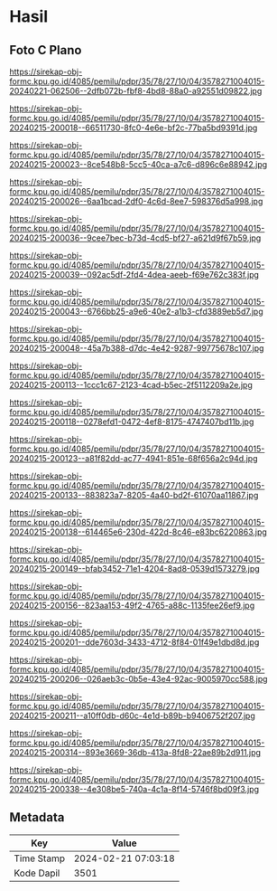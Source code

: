 # Hasil

## Foto C Plano

https://sirekap-obj-formc.kpu.go.id/4085/pemilu/pdpr/35/78/27/10/04/3578271004015-20240221-062506--2dfb072b-fbf8-4bd8-88a0-a92551d09822.jpg

https://sirekap-obj-formc.kpu.go.id/4085/pemilu/pdpr/35/78/27/10/04/3578271004015-20240215-200018--66511730-8fc0-4e6e-bf2c-77ba5bd9391d.jpg

https://sirekap-obj-formc.kpu.go.id/4085/pemilu/pdpr/35/78/27/10/04/3578271004015-20240215-200023--8ce548b8-5cc5-40ca-a7c6-d896c6e88942.jpg

https://sirekap-obj-formc.kpu.go.id/4085/pemilu/pdpr/35/78/27/10/04/3578271004015-20240215-200026--6aa1bcad-2df0-4c6d-8ee7-598376d5a998.jpg

https://sirekap-obj-formc.kpu.go.id/4085/pemilu/pdpr/35/78/27/10/04/3578271004015-20240215-200036--9cee7bec-b73d-4cd5-bf27-a621d9f67b59.jpg

https://sirekap-obj-formc.kpu.go.id/4085/pemilu/pdpr/35/78/27/10/04/3578271004015-20240215-200039--092ac5df-2fd4-4dea-aeeb-f69e762c383f.jpg

https://sirekap-obj-formc.kpu.go.id/4085/pemilu/pdpr/35/78/27/10/04/3578271004015-20240215-200043--6766bb25-a9e6-40e2-a1b3-cfd3889eb5d7.jpg

https://sirekap-obj-formc.kpu.go.id/4085/pemilu/pdpr/35/78/27/10/04/3578271004015-20240215-200048--45a7b388-d7dc-4e42-9287-99775678c107.jpg

https://sirekap-obj-formc.kpu.go.id/4085/pemilu/pdpr/35/78/27/10/04/3578271004015-20240215-200113--1ccc1c67-2123-4cad-b5ec-2f5112209a2e.jpg

https://sirekap-obj-formc.kpu.go.id/4085/pemilu/pdpr/35/78/27/10/04/3578271004015-20240215-200118--0278efd1-0472-4ef8-8175-4747407bd11b.jpg

https://sirekap-obj-formc.kpu.go.id/4085/pemilu/pdpr/35/78/27/10/04/3578271004015-20240215-200123--a81f82dd-ac77-4941-851e-68f656a2c94d.jpg

https://sirekap-obj-formc.kpu.go.id/4085/pemilu/pdpr/35/78/27/10/04/3578271004015-20240215-200133--883823a7-8205-4a40-bd2f-61070aa11867.jpg

https://sirekap-obj-formc.kpu.go.id/4085/pemilu/pdpr/35/78/27/10/04/3578271004015-20240215-200138--614465e6-230d-422d-8c46-e83bc6220863.jpg

https://sirekap-obj-formc.kpu.go.id/4085/pemilu/pdpr/35/78/27/10/04/3578271004015-20240215-200149--bfab3452-71e1-4204-8ad8-0539d1573279.jpg

https://sirekap-obj-formc.kpu.go.id/4085/pemilu/pdpr/35/78/27/10/04/3578271004015-20240215-200156--823aa153-49f2-4765-a88c-1135fee26ef9.jpg

https://sirekap-obj-formc.kpu.go.id/4085/pemilu/pdpr/35/78/27/10/04/3578271004015-20240215-200201--dde7603d-3433-4712-8f84-01f49e1dbd8d.jpg

https://sirekap-obj-formc.kpu.go.id/4085/pemilu/pdpr/35/78/27/10/04/3578271004015-20240215-200206--026aeb3c-0b5e-43e4-92ac-9005970cc588.jpg

https://sirekap-obj-formc.kpu.go.id/4085/pemilu/pdpr/35/78/27/10/04/3578271004015-20240215-200211--a10ff0db-d60c-4e1d-b89b-b9406752f207.jpg

https://sirekap-obj-formc.kpu.go.id/4085/pemilu/pdpr/35/78/27/10/04/3578271004015-20240215-200314--893e3669-36db-413a-8fd8-22ae89b2d911.jpg

https://sirekap-obj-formc.kpu.go.id/4085/pemilu/pdpr/35/78/27/10/04/3578271004015-20240215-200338--4e308be5-740a-4c1a-8f14-5746f8bd09f3.jpg


## Metadata

| Key        | Value               |
| ---------- | ------------------- |
| Time Stamp | 2024-02-21 07:03:18 |
| Kode Dapil | 3501                |



